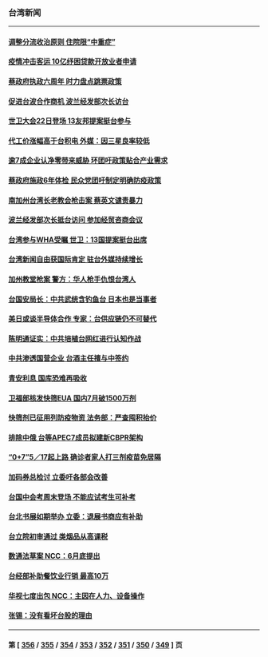### 台湾新闻
---
#### [调整分流收治原则 住院限“中重症”](../../pages/ncid1349361/n13739217.md) 
#### [疫情冲击客运 10亿纾困贷款开放业者申请](../../pages/ncid1349361/n13739187.md) 
#### [蔡政府执政六周年 时力盘点跳票政策](../../pages/ncid1349361/n13739202.md) 
#### [促进台波合作商机 波兰经发部次长访台](../../pages/ncid1349361/n13739180.md) 
#### [世卫大会22日登场 13友邦提案挺台参与](../../pages/ncid1349361/n13739182.md) 
#### [代工价涨幅高于台积电 外媒：因三星良率较低](../../pages/ncid1349361/n13739178.md) 
#### [逾7成企业认净零带来威胁 环团吁政策贴合产业需求](../../pages/ncid1349361/n13739141.md) 
#### [蔡政府施政6年体检 民众党团吁制定明确防疫政策](../../pages/ncid1349361/n13739159.md) 
#### [南加州台湾长老教会枪击案 蔡英文谴责暴力](../../pages/ncid1349361/n13739071.md) 
#### [波兰经发部次长抵台访问 参加经贸咨商会议](../../pages/ncid1349361/n13738960.md) 
#### [台湾参与WHA受瞩 世卫：13国提案挺台出席](../../pages/ncid1349361/n13738973.md) 
#### [台湾新闻自由获国际肯定 驻台外媒持续增长](../../pages/ncid1349361/n13738977.md) 
#### [加州教堂枪案 警方：华人枪手仇恨台湾人](../../pages/ncid1349361/n13738720.md) 
#### [台国安局长：中共武统含钓鱼台 日本也是当事者](../../pages/ncid1349361/n13738498.md) 
#### [美日或谈半导体合作 专家：台供应链仍不可替代](../../pages/ncid1349361/n13738545.md) 
#### [陈明通证实：中共培植台网红进行认知作战](../../pages/ncid1349361/n13738500.md) 
#### [中共渗透国营企业 台酒主任擅与中签约](../../pages/ncid1349361/n13738570.md) 
#### [青安利息 国库恐难再吸收](../../pages/ncid1349361/n13738572.md) 
#### [卫福部核发快筛EUA 国内7月破1500万剂](../../pages/ncid1349361/n13738512.md) 
#### [快筛剂已征用列防疫物资 法务部：严查囤积抬价](../../pages/ncid1349361/n13738515.md) 
#### [排除中俄 台等APEC7成员拟建新CBPR架构](../../pages/ncid1349361/n13738502.md) 
#### [“0+7”5／17起上路 确诊者家人打三剂疫苗免居隔](../../pages/ncid1349361/n13738527.md) 
#### [加码券总检讨 立委吁各部会改善](../../pages/ncid1349361/n13738555.md) 
#### [台国中会考周末登场 不能应试考生可补考](../../pages/ncid1349361/n13738557.md) 
#### [台北书展如期举办 立委：退展书商应有补助](../../pages/ncid1349361/n13738554.md) 
#### [台立院初审通过 类烟品从高课税](../../pages/ncid1349361/n13738563.md) 
#### [数通法草案 NCC：6月底提出](../../pages/ncid1349361/n13738561.md) 
#### [台经部补助餐饮业行销 最高10万](../../pages/ncid1349361/n13738559.md) 
#### [华视七度出包 NCC：主因在人力、设备操作](../../pages/ncid1349361/n13738558.md) 
#### [张锡：没有看坏台股的理由](../../pages/ncid1349361/n13738473.md) 

---
#### 第 [ [356](./356.md) / [355](./355.md) / [354](./354.md) / [353](./353.md) / [352](./352.md) / [351](./351.md) / [350](./350.md) / [349](./349.md) ] 页
